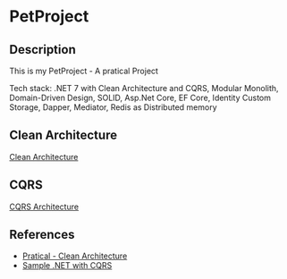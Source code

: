 # PetProject

## Description

This is my PetProject - A pratical Project

Tech stack: .NET 7 with Clean Architecture and CQRS, Modular Monolith, Domain-Driven Design, SOLID, Asp.Net Core, EF Core, Identity Custom Storage, Dapper, Mediator, Redis as Distributed memory

## Clean Architecture
[Clean Architecture](docs/CleanArchitecture.jpg)

## CQRS
[CQRS Architecture](docs/CQRS.jpg)

## References

 - [ Pratical - Clean Architecture ](https://github.com/phongnguyend/Practical.CleanArchitecture)
 - [ Sample .NET with CQRS ](https://github.com/kgrzybek/sample-dotnet-core-cqrs-api)
